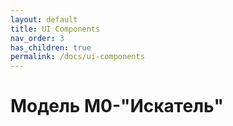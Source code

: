 ```yaml
---
layout: default
title: UI Components
nav_order: 3
has_children: true
permalink: /docs/ui-components
---
```


# Модель М0-"Искатель"

